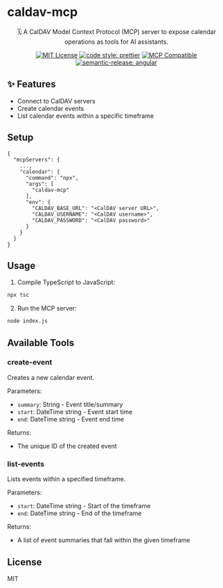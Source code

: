 # caldav-mcp

<div align="center">

🗓️ A CalDAV Model Context Protocol (MCP) server to expose calendar operations as tools for AI assistants.

[![MIT License](https://img.shields.io/badge/License-MIT-green.svg)](https://choosealicense.com/licenses/mit/)
[![code style: prettier](https://img.shields.io/badge/code_style-prettier-ff69b4.svg?style=flat-square)](https://github.com/prettier/prettier)
[![MCP Compatible](https://img.shields.io/badge/MCP-Compatible-purple.svg)](https://modelcontextprotocol.io)
[![semantic-release: angular](https://img.shields.io/badge/semantic--release-angular-e10079?logo=semantic-release)](https://github.com/semantic-release/semantic-release)

</div>

## ✨ Features

- Connect to CalDAV servers
- Create calendar events
- List calendar events within a specific timeframe

## Setup

```
{
  "mcpServers": {
    ...,
    "calendar": {
      "command": "npx",
      "args": [
        "caldav-mcp"
      ],
      "env": {
        "CALDAV_BASE_URL": "<CalDAV server URL>",
        "CALDAV_USERNAME": "<CalDAV username>",
        "CALDAV_PASSWORD": "<CalDAV password>"
      }
    }
  }
}
```

## Usage

1. Compile TypeScript to JavaScript:
```bash
npx tsc
```

2. Run the MCP server:
```bash
node index.js
```

## Available Tools

### create-event

Creates a new calendar event.

Parameters:
- `summary`: String - Event title/summary
- `start`: DateTime string - Event start time
- `end`: DateTime string - Event end time

Returns:
- The unique ID of the created event

### list-events

Lists events within a specified timeframe.

Parameters:
- `start`: DateTime string - Start of the timeframe
- `end`: DateTime string - End of the timeframe

Returns:
- A list of event summaries that fall within the given timeframe

## License

MIT